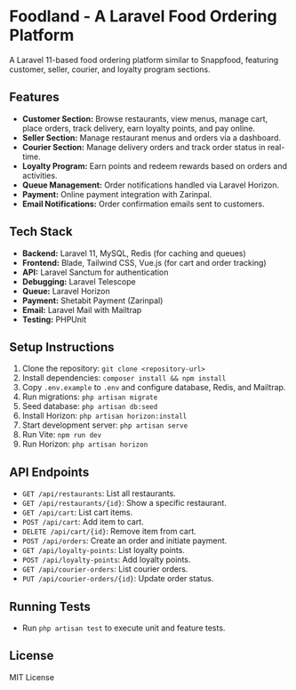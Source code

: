 # Foodland - A Laravel Food Ordering Platform

A Laravel 11-based food ordering platform similar to Snappfood, featuring customer, seller, courier, and loyalty program sections.

## Features
- **Customer Section:** Browse restaurants, view menus, manage cart, place orders, track delivery, earn loyalty points, and pay online.
- **Seller Section:** Manage restaurant menus and orders via a dashboard.
- **Courier Section:** Manage delivery orders and track order status in real-time.
- **Loyalty Program:** Earn points and redeem rewards based on orders and activities.
- **Queue Management:** Order notifications handled via Laravel Horizon.
- **Payment:** Online payment integration with Zarinpal.
- **Email Notifications:** Order confirmation emails sent to customers.

## Tech Stack
- **Backend:** Laravel 11, MySQL, Redis (for caching and queues)
- **Frontend:** Blade, Tailwind CSS, Vue.js (for cart and order tracking)
- **API:** Laravel Sanctum for authentication
- **Debugging:** Laravel Telescope
- **Queue:** Laravel Horizon
- **Payment:** Shetabit Payment (Zarinpal)
- **Email:** Laravel Mail with Mailtrap
- **Testing:** PHPUnit

## Setup Instructions
1. Clone the repository: `git clone <repository-url>`
2. Install dependencies: `composer install && npm install`
3. Copy `.env.example` to `.env` and configure database, Redis, and Mailtrap.
4. Run migrations: `php artisan migrate`
5. Seed database: `php artisan db:seed`
6. Install Horizon: `php artisan horizon:install`
7. Start development server: `php artisan serve`
8. Run Vite: `npm run dev`
9. Run Horizon: `php artisan horizon`

## API Endpoints
- `GET /api/restaurants`: List all restaurants.
- `GET /api/restaurants/{id}`: Show a specific restaurant.
- `GET /api/cart`: List cart items.
- `POST /api/cart`: Add item to cart.
- `DELETE /api/cart/{id}`: Remove item from cart.
- `POST /api/orders`: Create an order and initiate payment.
- `GET /api/loyalty-points`: List loyalty points.
- `POST /api/loyalty-points`: Add loyalty points.
- `GET /api/courier-orders`: List courier orders.
- `PUT /api/courier-orders/{id}`: Update order status.

## Running Tests
- Run `php artisan test` to execute unit and feature tests.

## License
MIT License
